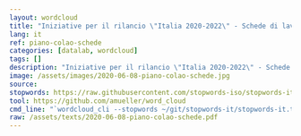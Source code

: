 ```yaml
---
layout: wordcloud
title: "Iniziative per il rilancio \"Italia 2020-2022\" - Schede di lavoro"
lang: it
ref: piano-colao-schede
categories: [datalab, wordcloud]
tags: []
description: "Iniziative per il rilancio \"Italia 2020-2022\" - Schede di lavoro"
image: /assets/images/2020-06-08-piano-colao-schede.jpg
source:
stopwords: https://raw.githubusercontent.com/stopwords-iso/stopwords-it/master/stopwords-it.txt
tool: https://github.com/amueller/word_cloud
cmd_line: "`wordcloud_cli --stopwords ~/git/stopwords-it/stopwords-it.txt --imagefile 2020-06-08-piano-colao-schede.jpg --background black --width 1080 --height 1350 < 2020-06-08-piano-colao-schede.txt`"
raw: /assets/texts/2020-06-08-piano-colao-schede.pdf
---
```

